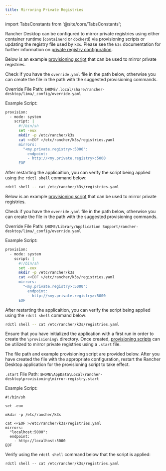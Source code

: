 ```yaml
---
title: Mirroring Private Registries
---
```


import TabsConstants from '@site/core/TabsConstants';

<head>
  <link rel="canonical" href="https://docs.rancherdesktop.io/how-to-guides/mirror-private-registry"/>
</head>

Rancher Desktop can be configured to mirror private registries using either container runtime (`containerd` or `dockerd`) via provisioning scripts or updating the registry file used by `k3s`. Please see the `k3s` documentation for further information on [private registry configuration](https://docs.k3s.io/installation/private-registry).

<Tabs groupId="os" defaultValue={TabsConstants.defaultOs}>
<TabItem value="Linux">

Below is an example [provisioning script](https://docs.rancherdesktop.io/how-to-guides/provisioning-scripts/#macos--linux) that can be used to mirror private registries.

Check if you have the `override.yaml` file in the path below, otherwise you can create the file in the path with the suggested provisioning commands.

Override File Path:
`$HOME/.local/share/rancher-desktop/lima/_config/override.yaml`

Example Script:
```bash
provision:
  - mode: system
    script: |
      #!/bin/sh
      set -eux
      mkdir -p /etc/rancher/k3s
      cat <<EOF >/etc/rancher/k3s/registries.yaml
      mirrors:
        "<my.private.registry>:5000":
          endpoint:
          - http://<my.private.registry>:5000
      EOF
```

After restarting the applicaition, you can verify the script being applied using the `rdctl shell` command below:

```bash
rdctl shell -- cat /etc/rancher/k3s/registries.yaml
```

</TabItem>
<TabItem value="macOS">

Below is an example [provisioning script](https://docs.rancherdesktop.io/how-to-guides/provisioning-scripts/#macos--linux) that can be used to mirror private registries.

Check if you have the `override.yaml` file in the path below, otherwise you can create the file in the path with the suggested provisioning commands.

Override File Path:
`$HOME/Library/Application Support/rancher-desktop/lima/_config/override.yaml`

Example Script:

```bash
provision:
  - mode: system
    script: |
      #!/bin/sh
      set -eux
      mkdir -p /etc/rancher/k3s
      cat <<EOF >/etc/rancher/k3s/registries.yaml
      mirrors:
        "<my.private.registry>:5000":
          endpoint:
          - http://<my.private.registry>:5000
      EOF
```

After restarting the applicaition, you can verify the script being applied using the `rdctl shell` command below:

```bash
rdctl shell -- cat /etc/rancher/k3s/registries.yaml
```

</TabItem>
<TabItem value="Windows">

Ensure that you have initialized the application with a first run in order to create the `\provisioning\` directory. Once created, [provisioning scripts](https://docs.rancherdesktop.io/how-to-guides/provisioning-scripts/#windows) can be utilized to mirror private registries using a `.start` file.

The file path and example provisioning script are provided below. After you have created the file with the appropriate configuration, restart the Rancher Desktop application for the provisioning script to take effect.

`.start` File Path:
`$HOME\AppData\Local\rancher-desktop\provisioning\mirror-registry.start`

Example Script:

```shell
#!/bin/sh

set -eux

mkdir -p /etc/rancher/k3s

cat <<EOF >/etc/rancher/k3s/registries.yaml
mirrors:
  "localhost:5000":
  endpoint:
    - http://localhost:5000
EOF
```

Verify using the `rdctl shell` command below that the script is applied:

```shell
rdctl shell -- cat /etc/rancher/k3s/registries.yaml
```

</TabItem>
</Tabs>

